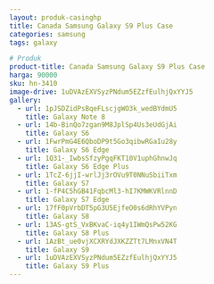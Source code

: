 ```yaml
---
layout: produk-casinghp
title: Canada Samsung Galaxy S9 Plus Case
categories: samsung
tags: galaxy

# Produk
product-title: Canada Samsung Galaxy S9 Plus Case
harga: 90000
sku: hn-3410
image-drive: 1uDVAzEXVSyzPNdum5EZzfEulhjQxYYJ5
gallery:
  - url: 1pJSDZidPsBqeFLscjgWO3k_wedBYdmU5
    title: Galaxy Note 8
  - url: 14b-BinQo7zgan9M8JplSp4Us3eUdGjAi
    title: Galaxy S6
  - url: 1FwrPmG4E6QboDP9t5Go3qibwRGaIu28y
    title: Galaxy S6 Edge
  - url: 1Q31-_IwbsSfzyPgqFKT10V1uphGhnwJq
    title: Galaxy S6 Edge Plus
  - url: 1TcZ-6jjI-wrlJj3rOVu9T0NNuSbiiTxm
    title: Galaxy S7
  - url: 1-fP4C5hGB41FqbcMl3-hI7KMWKVRlnnD
    title: Galaxy S7 Edge
  - url: 17fF0pVrbDT5pG3U5EjfeO0s6dRhYVPyn
    title: Galaxy S8
  - url: 13AS-gtS_VxBKvaC-iq4y1IWmQsPw52KG
    title: Galaxy S8 Plus
  - url: 1AzBt_ue0vjXCXRYdJXKZZTt7LMnxVN4T
    title: Galaxy S9
  - url: 1uDVAzEXVSyzPNdum5EZzfEulhjQxYYJ5
    title: Galaxy S9 Plus
---
```

